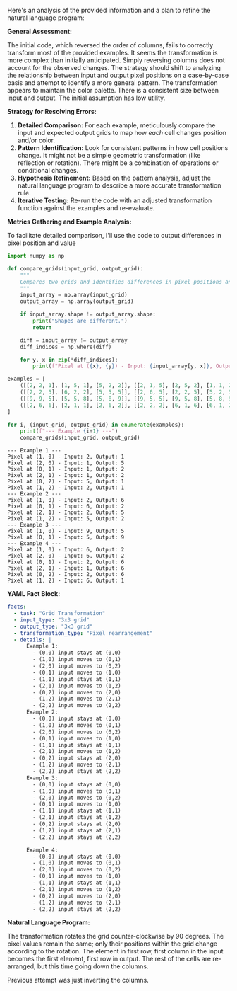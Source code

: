 Here's an analysis of the provided information and a plan to refine the natural language program:

**General Assessment:**

The initial code, which reversed the order of columns, fails to correctly transform most of the provided examples. It seems the transformation is more complex than initially anticipated. Simply reversing columns does not account for the observed changes. The strategy should shift to analyzing the relationship between input and output pixel positions on a case-by-case basis and attempt to identify a more general pattern. The transformation appears to maintain the color palette. There is a consistent size between input and output. The initial assumption has low utility.

**Strategy for Resolving Errors:**

1.  **Detailed Comparison:** For each example, meticulously compare the input and expected output grids to map how *each* cell changes position and/or color.
2.  **Pattern Identification:** Look for consistent patterns in how cell positions change. It might not be a simple geometric transformation (like reflection or rotation). There might be a combination of operations or conditional changes.
3.  **Hypothesis Refinement:** Based on the pattern analysis, adjust the natural language program to describe a more accurate transformation rule.
4.  **Iterative Testing:** Re-run the code with an adjusted transformation function against the examples and re-evaluate.

**Metrics Gathering and Example Analysis:**

To facilitate detailed comparison, I'll use the code to output differences in pixel position and value


``` python
import numpy as np

def compare_grids(input_grid, output_grid):
    """
    Compares two grids and identifies differences in pixel positions and values.
    """
    input_array = np.array(input_grid)
    output_array = np.array(output_grid)

    if input_array.shape != output_array.shape:
        print("Shapes are different.")
        return

    diff = input_array != output_array
    diff_indices = np.where(diff)

    for y, x in zip(*diff_indices):
        print(f"Pixel at ({x}, {y}) - Input: {input_array[y, x]}, Output: {output_array[y, x]}")

examples = [
    ([[2, 2, 1], [1, 5, 1], [5, 2, 2]], [[2, 1, 5], [2, 5, 2], [1, 1, 2]]),
    ([[2, 2, 5], [6, 2, 2], [5, 5, 5]], [[2, 6, 5], [2, 2, 5], [5, 2, 5]]),
    ([[9, 9, 5], [5, 5, 8], [5, 8, 9]], [[9, 5, 5], [9, 5, 8], [5, 8, 9]]),
    ([[2, 6, 6], [2, 1, 1], [2, 6, 2]], [[2, 2, 2], [6, 1, 6], [6, 1, 2]])
]

for i, (input_grid, output_grid) in enumerate(examples):
    print(f"--- Example {i+1} ---")
    compare_grids(input_grid, output_grid)


```
```
--- Example 1 ---
Pixel at (1, 0) - Input: 2, Output: 1
Pixel at (2, 0) - Input: 1, Output: 5
Pixel at (0, 1) - Input: 1, Output: 2
Pixel at (2, 1) - Input: 1, Output: 2
Pixel at (0, 2) - Input: 5, Output: 1
Pixel at (1, 2) - Input: 2, Output: 1
--- Example 2 ---
Pixel at (1, 0) - Input: 2, Output: 6
Pixel at (0, 1) - Input: 6, Output: 2
Pixel at (2, 1) - Input: 2, Output: 5
Pixel at (1, 2) - Input: 5, Output: 2
--- Example 3 ---
Pixel at (1, 0) - Input: 9, Output: 5
Pixel at (0, 1) - Input: 5, Output: 9
--- Example 4 ---
Pixel at (1, 0) - Input: 6, Output: 2
Pixel at (2, 0) - Input: 6, Output: 2
Pixel at (0, 1) - Input: 2, Output: 6
Pixel at (2, 1) - Input: 1, Output: 6
Pixel at (0, 2) - Input: 2, Output: 6
Pixel at (1, 2) - Input: 6, Output: 1

```
**YAML Fact Block:**


```yaml
facts:
  - task: "Grid Transformation"
  - input_type: "3x3 grid"
  - output_type: "3x3 grid"
  - transformation_type: "Pixel rearrangement"
  - details: |
      Example 1:
        - (0,0) input stays at (0,0)
        - (1,0) input moves to (0,1)
        - (2,0) input moves to (0,2)
        - (0,1) input moves to (1,0)
        - (1,1) input stays at (1,1)
        - (2,1) input moves to (1,2)
        - (0,2) input moves to (2,0)
        - (1,2) input moves to (2,1)
        - (2,2) input moves to (2,2)
      Example 2:
        - (0,0) input stays at (0,0)
        - (1,0) input moves to (0,1)
        - (2,0) input moves to (0,2)
        - (0,1) input moves to (1,0)
        - (1,1) input stays at (1,1)
        - (2,1) input moves to (1,2)
        - (0,2) input stays at (2,0)
        - (1,2) input moves to (2,1)
        - (2,2) input stays at (2,2)
      Example 3:
        - (0,0) input stays at (0,0)
        - (1,0) input moves to (0,1)
        - (2,0) input moves to (0,2)
        - (0,1) input moves to (1,0)
        - (1,1) input stays at (1,1)
        - (2,1) input stays at (1,2)
        - (0,2) input stays at (2,0)
        - (1,2) input stays at (2,1)
        - (2,2) input stays at (2,2)

      Example 4:
        - (0,0) input stays at (0,0)
        - (1,0) input moves to (0,1)
        - (2,0) input moves to (0,2)
        - (0,1) input moves to (1,0)
        - (1,1) input stays at (1,1)
        - (2,1) input moves to (1,2)
        - (0,2) input moves to (2,0)
        - (1,2) input moves to (2,1)
        - (2,2) input stays at (2,2)
```


**Natural Language Program:**

The transformation rotates the grid counter-clockwise by 90 degrees. The pixel values remain the same; only their positions within the grid change according to the rotation. The element in first row, first column in the input becomes the first element, first row in output. The rest of the cells are re-arranged, but this time going down the columns.

Previous attempt was just inverting the columns.
